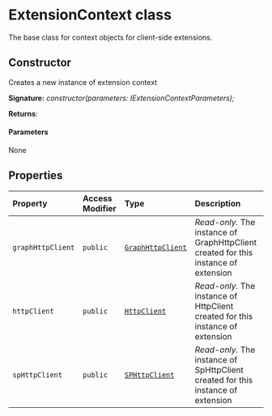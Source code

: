 # ExtensionContext class







The base class for context objects for client-side extensions.


## Constructor
Creates a new instance of extension context

**Signature:** _constructor(parameters: IExtensionContextParameters);_

**Returns**: 



#### Parameters
None


## Properties

| Property	   | Access Modifier | Type	| Description|
|:-------------|:----|:-------|:-----------|
|`graphHttpClient`     | `public` | [`GraphHttpClient`](../../sp-http.api/class/graphhttpclient.md) | _Read-only._ The instance of GraphHttpClient created for this instance of extension |
|`httpClient`     | `public` | [`HttpClient`](../../sp-http.api/class/httpclient.md) | _Read-only._ The instance of HttpClient created for this instance of extension |
|`spHttpClient`     | `public` | [`SPHttpClient`](../../sp-http.api/class/sphttpclient.md) | _Read-only._ The instance of SpHttpClient created for this instance of extension |







